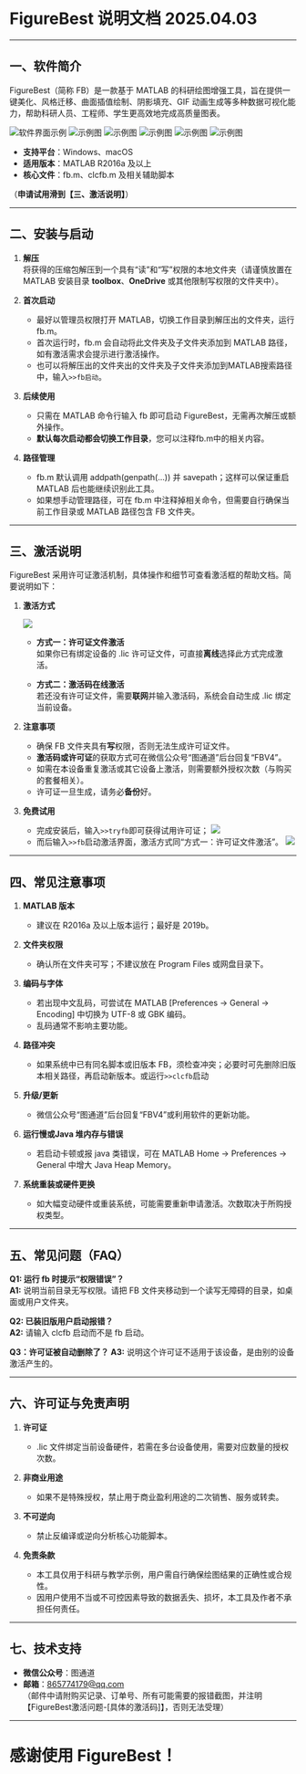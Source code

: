 # FigureBest 说明文档 2025.04.03

---

## 一、软件简介
FigureBest（简称 FB）是一款基于 MATLAB 的科研绘图增强工具，旨在提供一键美化、风格迁移、曲面插值绘制、阴影填充、GIF 动画生成等多种数据可视化能力，帮助科研人员、工程师、学生更高效地完成高质量图表。

![软件界面示例](./images/md/FB4dot7.png)
![示例图](./images/S1.png)
![示例图](./images/S2.png)
![示例图](./images/S3.png)
![示例图](./images/S4.png)
![示例图](./images/S5.png)

- **支持平台**：Windows、macOS  
- **适用版本**：MATLAB R2016a 及以上  
- **核心文件**：fb.m、clcfb.m 及相关辅助脚本

（**申请试用滑到【三、激活说明】**）


---

## 二、安装与启动

1. **解压**  
   将获得的压缩包解压到一个具有“读”和“写”权限的本地文件夹（请谨慎放置在 MATLAB 安装目录 **toolbox**、**OneDrive** 或其他限制写权限的文件夹中）。

2. **首次启动**  
   - 最好以管理员权限打开 MATLAB，切换工作目录到解压出的文件夹，运行 fb.m。  
   - 首次运行时，fb.m 会自动将此文件夹及子文件夹添加到 MATLAB 路径，如有激活需求会提示进行激活操作。
   - 也可以将解压出的文件夹出的文件夹及子文件夹添加到MATLAB搜索路径中，输入`>>fb启动`。

3. **后续使用**  
   - 只需在 MATLAB 命令行输入 fb 即可启动 FigureBest，无需再次解压或额外操作。
   - **默认每次启动都会切换工作目录**，您可以注释fb.m中的相关内容。

4. **路径管理**  
   - fb.m 默认调用 addpath(genpath(...)) 并 savepath；这样可以保证重启 MATLAB 后也能继续识别此工具。  
   - 如果想手动管理路径，可在 fb.m 中注释掉相关命令，但需要自行确保当前工作目录或 MATLAB 路径包含 FB 文件夹。

---

## 三、激活说明

FigureBest 采用许可证激活机制，具体操作和细节可查看激活框的帮助文档。简要说明如下：

1. **激活方式**

	![](./images/md/activate.png)


   - **方式一：许可证文件激活**  
     如果你已有绑定设备的 .lic 许可证文件，可直接**离线**选择此方式完成激活。
   
   - **方式二：激活码在线激活**  
     若还没有许可证文件，需要**联网**并输入激活码，系统会自动生成 .lic 绑定当前设备。

2. **注意事项**

   - 确保 FB 文件夹具有**写**权限，否则无法生成许可证文件。  
   - **激活码或许可证**的获取方式可在微信公众号“图通道”后台回复“FBV4”。  
   - 如需在本设备重复激活或其它设备上激活，则需要额外授权次数（与购买的套餐相关）。
   - 许可证一旦生成，请务必**备份**好。  

3. **免费试用**

   - 完成安装后，输入`>>tryfb`即可获得试用许可证；
   ![](./images/md/trial.png)
   - 而后输入`>>fb`启动激活界面，激活方式同“方式一：许可证文件激活”。
   ![](./images/md/activate.png)

---

## 四、常见注意事项

1. **MATLAB 版本**  
   - 建议在 R2016a 及以上版本运行；最好是 2019b。

2. **文件夹权限**  
   - 确认所在文件夹可写；不建议放在 Program Files 或网盘目录下。

3. **编码与字体**  
   - 若出现中文乱码，可尝试在 MATLAB [Preferences → General → Encoding] 中切换为 UTF-8 或 GBK 编码。  
   - 乱码通常不影响主要功能。

4. **路径冲突**  
   - 如果系统中已有同名脚本或旧版本 FB，须检查冲突；必要时可先删除旧版本相关路径，再启动新版本。或运行`>>clcfb`启动

5. **升级/更新**  
   - 微信公众号“图通道”后台回复“FBV4”或利用软件的更新功能。

6. **运行慢或Java 堆内存与错误**  
   - 若启动卡顿或报 java 类错误，可在 MATLAB Home → Preferences → General 中增大 Java Heap Memory。

7. **系统重装或硬件更换**  
   - 如大幅变动硬件或重装系统，可能需要重新申请激活。次数取决于所购授权类型。

---

## 五、常见问题（FAQ）

**Q1: 运行 fb 时提示“权限错误”？**  
**A1:** 说明当前目录无写权限。请把 FB 文件夹移动到一个读写无障碍的目录，如桌面或用户文件夹。

**Q2: 已装旧版用户启动报错？**  
**A2:** 请输入 clcfb 启动而不是 fb 启动。

**Q3：许可证被自动删除了？**
**A3:** 说明这个许可证不适用于该设备，是由别的设备激活产生的。

---

## 六、许可证与免责声明

1. **许可证**  
   - .lic 文件绑定当前设备硬件，若需在多台设备使用，需要对应数量的授权次数。

2. **非商业用途**  
   - 如果不是特殊授权，禁止用于商业盈利用途的二次销售、服务或转卖。

3. **不可逆向**  
   - 禁止反编译或逆向分析核心功能脚本。

4. **免责条款**  
   - 本工具仅用于科研与教学示例，用户需自行确保绘图结果的正确性或合规性。  
   - 因用户使用不当或不可控因素导致的数据丢失、损坏，本工具及作者不承担任何责任。

---

## 七、技术支持

- **微信公众号**：图通道  
- **邮箱**：865774179@qq.com  
  （邮件中请附购买记录、订单号、所有可能需要的报错截图，并注明【FigureBest激活问题-[具体的激活码]】，否则无法受理）

---

# 感谢使用 FigureBest！


